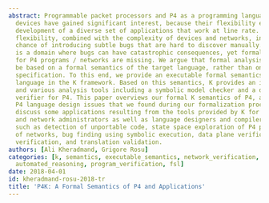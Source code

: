 ```yaml
---
abstract: Programmable packet processors and P4 as a programming language for such
  devices have gained significant interest, because their flexibility enables rapid
  development of a diverse set of applications that work at line rate. However, this
  flexibility, combined with the complexity of devices and networks, increases the
  chance of introducing subtle bugs that are hard to discover manually. Worse, this
  is a domain where bugs can have catastrophic consequences, yet formal analysis tools
  for P4 programs / networks are missing. We argue that formal analysis tools must
  be based on a formal semantics of the target language, rather than on its informal
  specification. To this end, we provide an executable formal semantics of the P4
  language in the K framework. Based on this semantics, K provides an interpreter
  and various analysis tools including a symbolic model checker and a deductive program
  verifier for P4. This paper overviews our formal K semantics of P4, as well as several
  P4 language design issues that we found during our formalization process. We also
  discuss some applications resulting from the tools provided by K for P4 programmers
  and network administrators as well as language designers and compiler developers,
  such as detection of unportable code, state space exploration of P4 programs and
  of networks, bug finding using symbolic execution, data plane verification, program
  verification, and translation validation.
authors: [Ali Kheradmand, Grigore Rosu]
categories: [k, semantics, executable_semantics, network_verification, translation_validation,
  automated_reasoning, program_verification, fsl]
date: 2018-04-01
id: kheradmand-rosu-2018-tr
title: 'P4K: A Formal Semantics of P4 and Applications'
---
```

